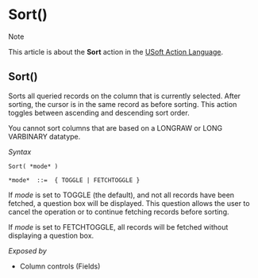 # Sort()



> [!NOTE]
> This article is about the **Sort** action in the [USoft Action Language](/docs/Task%20flow/Action%20Language%20reference/USoft%20Action%20Language.md).

## **Sort()**

Sorts all queried records on the column that is currently selected. After sorting, the cursor is in the same record as before sorting. This action toggles between ascending and descending sort order.

You cannot sort columns that are based on a LONGRAW or LONG VARBINARY datatype.

*Syntax*

```
Sort( *mode* )

*mode*  ::=  { TOGGLE | FETCHTOGGLE }
```

If *mode* is set to TOGGLE (the default), and not all records have been fetched, a question box will be displayed. This question allows the user to cancel the operation or to continue fetching records before sorting.

If *mode* is set to FETCHTOGGLE, all records will be fetched without displaying a question box.

*Exposed by*

- Column controls (Fields)